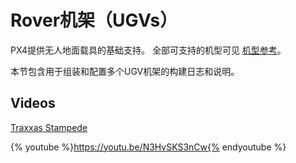# Rover机架（UGVs）

PX4提供无人地面载具的基础支持。 全部可支持的机型可见 [机型参考](../airframes/airframe_reference.md#rover)。

本节包含用于组装和配置多个UGV机架的构建日志和说明。

## Videos

[Traxxas Stampede](../frames_rover/traxxas_stampede.md)

{% youtube %}https://youtu.be/N3HvSKS3nCw{% endyoutube %}